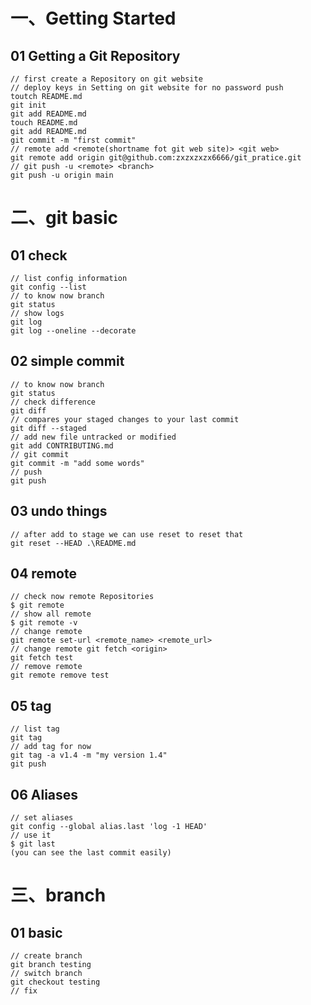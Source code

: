 # 一、Getting Started 
## 01 Getting a Git Repository
    // first create a Repository on git website
    // deploy keys in Setting on git website for no password push
    toutch README.md
    git init
    git add README.md
    touch README.md
    git add README.md
    git commit -m "first commit"
    // remote add <remote(shortname fot git web site)> <git web>
    git remote add origin git@github.com:zxzxzxzx6666/git_pratice.git
    // git push -u <remote> <branch>
    git push -u origin main

# 二、git basic
## 01 check
    // list config information
    git config --list
    // to know now branch
    git status
    // show logs
    git log
    git log --oneline --decorate
## 02 simple commit
    // to know now branch
    git status
    // check difference
    git diff
    // compares your staged changes to your last commit
    git diff --staged
    // add new file untracked or modified
    git add CONTRIBUTING.md
    // git commit 
    git commit -m "add some words"
    // push
    git push
## 03 undo things
    // after add to stage we can use reset to reset that
    git reset --HEAD .\README.md
## 04 remote 
    // check now remote Repositories
    $ git remote
    // show all remote
    $ git remote -v
    // change remote
    git remote set-url <remote_name> <remote_url>
    // change remote git fetch <origin>
    git fetch test
    // remove remote
    git remote remove test
## 05 tag
    // list tag
    git tag
    // add tag for now
    git tag -a v1.4 -m "my version 1.4"
    git push
## 06 Aliases
    // set aliases
    git config --global alias.last 'log -1 HEAD'
    // use it 
    $ git last
    (you can see the last commit easily)
# 三、branch
## 01 basic
    // create branch
    git branch testing
    // switch branch
    git checkout testing
    // fix